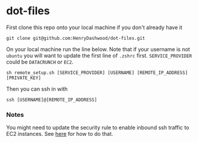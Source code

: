 # dot-files

First clone this repo onto your local machine if you don't already have it

```
git clone git@github.com:HenryDashwood/dot-files.git
```

On your local machine run the line below. Note that if your username is not `ubuntu` you will want to update the first line of `.zshrc` first. `SERVICE_PROVIDER` could be `DATACRUNCH` or `EC2`.

```
sh remote_setup.sh [SERVICE_PROVIDER] [USERNAME] [REMOTE_IP_ADDRESS] [PRIVATE_KEY]
```

Then you can ssh in with

```
ssh [USERNAME]@[REMOTE_IP_ADDRESS]
```

### Notes

You might need to update the security rule to enable inbound ssh traffic to EC2 instances. See [here](https://docs.aws.amazon.com/AWSEC2/latest/UserGuide/authorizing-access-to-an-instance.html) for how to do that.
